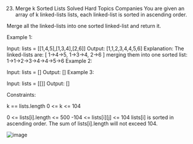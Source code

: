 23. Merge k Sorted Lists
Solved
Hard
Topics
Companies
You are given an array of k linked-lists lists, each linked-list is sorted in ascending order.

Merge all the linked-lists into one sorted linked-list and return it.



Example 1:

Input: lists = [[1,4,5],[1,3,4],[2,6]]
Output: [1,1,2,3,4,4,5,6]
Explanation: The linked-lists are:
[
  1->4->5,
  1->3->4,
  2->6
]
merging them into one sorted list:
1->1->2->3->4->4->5->6
Example 2:

Input: lists = []
Output: []
Example 3:

Input: lists = [[]]
Output: []


Constraints:

k == lists.length
0 <= k <= 104

0 <= lists[i].length <= 500
-104 <= lists[i][j] <= 104
lists[i] is sorted in ascending order.
The sum of lists[i].length will not exceed 104.


![image](https://github.com/bettafish15/algorithms/assets/40290448/9c8529d9-fb75-4425-8bf5-b046aec93fa2)
